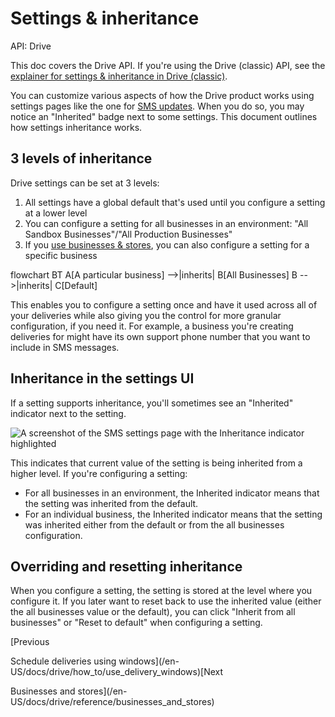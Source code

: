 # Settings & inheritance

API: Drive

This doc covers the Drive API. If you're using the Drive (classic) API, see the [explainer for settings & inheritance in Drive (classic)](/en-US/docs/drive_classic/explain/settings_inheritance).

You can customize various aspects of how the Drive product works using settings pages like the one for [SMS updates](/en-US/docs/drive/how_to/configure_sms). When you do so, you may notice an "Inherited" badge next to some settings. This document outlines how settings inheritance works.

## 3 levels of inheritance[​](#3-levels-of-inheritance "Direct link to heading")

Drive settings can be set at 3 levels:

1. All settings have a global default that's used until you configure a setting at a lower level
2. You can configure a setting for all businesses in an environment: "All Sandbox Businesses"/"All Production Businesses"
3. If you [use businesses & stores](/en-US/docs/drive/how_to/use_businesses_and_stores_api), you can also configure a setting for a specific business

flowchart BT
A[A particular business] -->|inherits| B[All Businesses]
B -->|inherits| C[Default]

This enables you to configure a setting once and have it used across all of your deliveries while also giving you the control for more granular configuration, if you need it. For example, a business you're creating deliveries for might have its own support phone number that you want to include in SMS messages.

## Inheritance in the settings UI[​](#inheritance-in-the-settings-ui "Direct link to heading")

If a setting supports inheritance, you'll sometimes see an "Inherited" indicator next to the setting.

![A screenshot of the SMS settings page with the Inheritance indicator highlighted](/en-US/assets/images/configure-sms-inheritance-b43c9ef6f28136def9a4ce550c4d7152.png)

This indicates that current value of the setting is being inherited from a higher level. If you're configuring a setting:

* For all businesses in an environment, the Inherited indicator means that the setting was inherited from the default.
* For an individual business, the Inherited indicator means that the setting was inherited either from the default or from the all businesses configuration.

## Overriding and resetting inheritance[​](#overriding-and-resetting-inheritance "Direct link to heading")

When you configure a setting, the setting is stored at the level where you configure it. If you later want to reset back to use the inherited value (either the all businesses value or the default), you can click "Inherit from all businesses" or "Reset to default" when configuring a setting.

[Previous

Schedule deliveries using windows](/en-US/docs/drive/how_to/use_delivery_windows)[Next

Businesses and stores](/en-US/docs/drive/reference/businesses_and_stores)